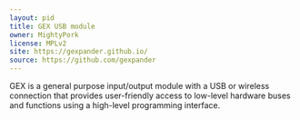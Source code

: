 ```yaml
---
layout: pid
title: GEX USB module
owner: MightyPork
license: MPLv2
site: https://gexpander.github.io/
source: https://github.com/gexpander
---
```

GEX is a general purpose input/output module with a USB or wireless 
connection that provides user-friendly access to low-level hardware 
buses and functions using a high-level programming interface.
